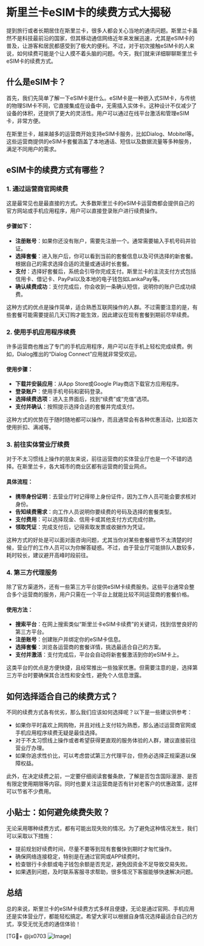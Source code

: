 # 斯里兰卡eSIM卡的续费方式大揭秘

提到旅行或者长期居住在斯里兰卡，很多人都会关心当地的通讯问题。斯里兰卡虽然不是科技最前沿的国家，但其移动通信网络近年来发展迅速，尤其是eSIM卡的普及，让游客和居民都感受到了极大的便利。不过，对于初次接触eSIM卡的人来说，如何续费可能是个让人摸不着头脑的问题。今天，我们就来详细聊聊斯里兰卡eSIM卡的续费方式。

## 什么是eSIM卡？

首先，我们先简单了解一下eSIM卡是什么。eSIM卡是一种嵌入式SIM卡，与传统的物理SIM卡不同，它直接集成在设备中，无需插入实体卡。这种设计不仅减少了设备的体积，还提供了更大的灵活性。用户可以通过在线平台激活和管理eSIM卡，非常方便。

在斯里兰卡，越来越多的运营商开始支持eSIM卡服务，比如Dialog、Mobitel等。这些运营商提供的eSIM卡套餐涵盖了本地通话、短信以及数据流量等多种服务，满足不同用户的需求。

## eSIM卡的续费方式有哪些？

### 1. 通过运营商官网续费

这是最常见也是最直接的方式。大多数斯里兰卡的eSIM卡运营商都会提供自己的官方网站或手机应用程序，用户可以直接登录账户进行续费操作。

#### 步骤如下：
- **注册账号**：如果你还没有账户，需要先注册一个。通常需要输入手机号码并验证。
- **选择套餐**：进入账户后，你可以看到当前的套餐信息以及可供选择的新套餐。根据自己的需求选择合适的流量或通话时长套餐。
- **支付**：选择好套餐后，系统会引导你完成支付。斯里兰卡的主流支付方式包括信用卡、借记卡、PayPal以及本地的电子钱包如LankaPay等。
- **确认续费成功**：支付完成后，你会收到一条确认短信，说明你的账户已成功续费。

这种方式的优点是操作简单，适合熟悉互联网操作的人群。不过需要注意的是，有些套餐可能需要提前几天订购才能生效，因此建议在现有套餐到期前尽早续费。

### 2. 使用手机应用程序续费

许多运营商也推出了专门的手机应用程序，用户可以在手机上轻松完成续费。例如，Dialog推出的“Dialog Connect”应用就非常受欢迎。

#### 使用步骤：
- **下载并安装应用**：从App Store或Google Play商店下载官方应用程序。
- **登录账户**：使用手机号码和密码登录。
- **选择续费选项**：进入主界面后，找到“续费”或“充值”选项。
- **支付并确认**：按照提示选择合适的套餐并完成支付。

这种方式的优势在于随时随地都可以操作，而且通常会有各种优惠活动，比如首次使用折扣、满减等。

### 3. 前往实体营业厅续费

对于不太习惯线上操作的朋友来说，前往运营商的实体营业厅也是一个不错的选择。在斯里兰卡，各大城市的商业区都有运营商的营业网点。

#### 具体流程：
- **携带身份证明**：去营业厅时记得带上身份证件，因为工作人员可能会要求核对身份。
- **告知续费需求**：向工作人员说明你要续费的号码及选择的套餐类型。
- **支付费用**：可以选择现金、信用卡或其他支付方式完成付款。
- **领取凭证**：完成支付后，记得索取发票或收据作为凭证。

这种方式的好处是可以面对面咨询问题，尤其当你对某些套餐细节不太清楚的时候，营业厅的工作人员可以为你解答疑惑。不过，由于营业厅可能排队人数较多，耗时较长，建议避开高峰时段前往。

### 4. 第三方代理服务

除了官方渠道外，还有一些第三方平台提供eSIM卡续费服务。这些平台通常会整合多个运营商的服务，用户只需在一个平台上就能比较不同运营商的套餐价格。

#### 使用方法：
- **搜索平台**：在网上搜索类似“斯里兰卡eSIM卡续费”的关键词，找到信誉良好的第三方平台。
- **注册账号**：创建账户并绑定你的eSIM卡信息。
- **选择套餐**：浏览各运营商的套餐详情，挑选最适合自己的方案。
- **支付并激活**：支付完成后，平台会自动将新套餐激活到你的eSIM卡上。

这类平台的优点是方便快捷，且经常推出一些独家优惠。但需要注意的是，选择第三方平台时要确保其合法性和安全性，避免个人信息泄露。

## 如何选择适合自己的续费方式？

不同的续费方式各有优劣，那么我们应该如何选择呢？以下是一些建议供参考：

- 如果你平时喜欢上网购物，并且对线上支付较为熟悉，那么通过运营商官网或手机应用程序续费无疑是最佳选择。
- 对于不太习惯线上操作或者希望获得更直观的服务体验的人群，建议直接前往营业厅办理。
- 如果你追求性价比，可以考虑尝试第三方代理平台，但务必选择正规渠道以保障权益。

此外，在决定续费之前，一定要仔细阅读套餐条款，了解是否包含国际漫游、是否有限定使用期限等内容。同时也要关注运营商是否有针对老客户的优惠政策，这样可以节省不少费用。

## 小贴士：如何避免续费失败？

无论采用哪种续费方式，都有可能出现失败的情况。为了避免这种情况发生，我们可以采取以下措施：

- 提前规划好续费时间，尽量不要等到现有套餐快到期时才匆忙操作。
- 确保网络连接稳定，特别是在通过官网或APP续费时。
- 检查银行卡余额或电子钱包余额是否充足，避免因资金不足导致交易失败。
- 如果遇到问题，及时联系客服寻求帮助，很多情况下客服能够快速解决问题。

## 总结

总的来说，斯里兰卡的eSIM卡续费方式多样且便捷，无论是通过官网、手机应用还是实体营业厅，都能轻松搞定。希望大家可以根据自身情况选择最适合自己的方式，享受无忧无虑的通信体验！

[TG💪+ @jx0703 ![Image](https://github.com/user-attachments/assets/dbca1d08-cadb-493c-b0ec-ad6f7a83f270)]